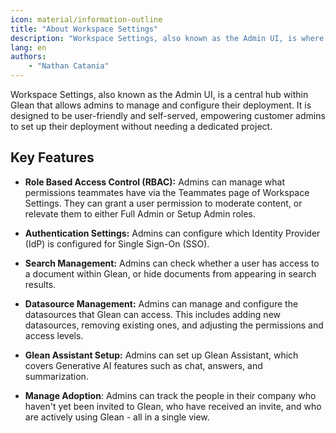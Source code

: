 ```yaml
---
icon: material/information-outline
title: "About Workspace Settings"
description: "Workspace Settings, also known as the Admin UI, is where all enterprise-wide configuration for the Glean platform occurs."
lang: en
authors:
    - "Nathan Catania"
---
```


Workspace Settings, also known as the Admin UI, is a central hub within Glean that allows admins to manage and configure their deployment. It is designed to be user-friendly and self-served, empowering customer admins to set up their deployment without needing a dedicated project.

## Key Features
* **Role Based Access Control (RBAC):** Admins can manage what permissions teammates have via the Teammates page of Workspace Settings. They can grant a user permission to moderate content, or relevate them to either Full Admin or Setup Admin roles.

* **Authentication Settings:** Admins can configure which Identity Provider (IdP) is configured for Single Sign-On (SSO).

* **Search Management:** Admins can check whether a user has access to a document within Glean, or hide documents from appearing in search results.

* **Datasource Management:** Admins can manage and configure the datasources that Glean can access. This includes adding new datasources, removing existing ones, and adjusting the permissions and access levels.

* **Glean Assistant Setup:** Admins can set up Glean Assistant, which covers Generative AI features such as chat, answers, and summarization.

* **Manage Adoption**: Admins can track the people in their company who haven't yet been invited to Glean, who have received an invite, and who are actively using Glean - all in a single view.

